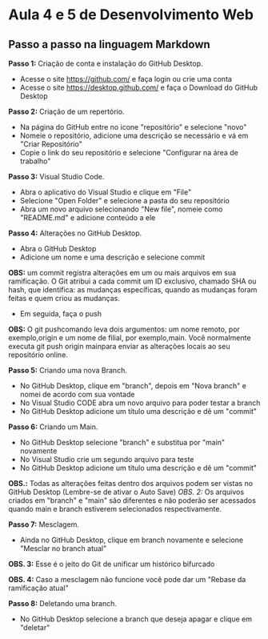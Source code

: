 # Aula 4 e 5 de Desenvolvimento Web
## Passo a passo na linguagem Markdown

**Passo 1:** Criação de conta e instalação do GitHub Desktop.

* Acesse o site <https://github.com/> e faça login ou crie uma conta
* Acesse o site <https://desktop.github.com/> e faça o Download do GitHub Desktop

**Passo 2:** Criação de um repertório.

* Na página do GitHub entre no icone "repositório" e selecione "novo"
* Nomeie o repositório, adicione uma descrição se necessário e vá em "Criar Repositório"
* Copie o link do seu repositório e selecione "Configurar na área de trabalho"

**Passo 3:** Visual Studio Code.

* Abra o aplicativo do Visual Studio e clique em "File"
* Selecione "Open Folder" e selecione a pasta do seu repositório
* Abra um novo arquivo selecionando "New file", nomeie como "README.md" e adicione conteúdo a ele

**Passo 4:** Alterações no GitHub Desktop.

* Abra o GitHub Desktop
* Adicione um nome e uma descrição e selecione commit

**OBS:** um commit registra alterações em um ou mais arquivos em sua ramificação. O Git atribui a cada commit um ID exclusivo, chamado SHA ou hash, que identifica: as mudanças específicas, quando as mudanças foram feitas e quem criou as mudanças.
* Em seguida, faça o push

**OBS:** O git pushcomando leva dois argumentos: um nome remoto, por exemplo,origin e um nome de filial, por exemplo,main. Você normalmente executa git push origin mainpara enviar as alterações locais ao seu repositório online.

**Passo 5:** Criando uma nova Branch.

* No GitHub Desktop, clique em "branch", depois em "Nova branch" e nomei de acordo com sua vontade
* No Visual Studio CODE abra um novo arquivo para poder testar a branch
* No GitHub Desktop adicione um título uma descrição e dê um "commit"

**Passo 6:** Criando um Main.

* No GitHub Desktop selecione "branch" e substitua por "main" novamente
* No Visual Studio crie um segundo arquivo para teste
* No GitHub Desktop adicione um título uma descrição e dê um "commit"

**OBS.:** Todas as alterações feitas dentro dos arquivos podem ser vistas no GitHub Desktop (Lembre-se de ativar o Auto Save)
*OBS. 2:* Os arquivos criados em "branch" e "main" são diferentes e não poderão ser acessados quando main e branch estiverem selecionados respectivamente.

**Passo 7:** Mesclagem.

* Ainda no GitHub Desktop, clique em branch novamente e selecione "Mesclar no branch atual"

**OBS. 3:** Esse é o jeito do Git de unificar um histórico bifurcado

**OBS. 4:** Caso a mesclagem não funcione você pode dar um "Rebase da ramificação atual"

**Passo 8:** Deletando uma branch.

* No GitHub Desktop selecione a branch que deseja apagar e clique em "deletar"